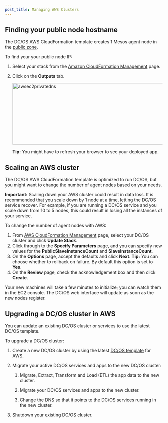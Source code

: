 ```yaml
---
post_title: Managing AWS Clusters
---
```


## Finding your public node hostname

The DC/OS AWS CloudFormation template creates 1 Mesos agent node in the [public zone][1].

To find your your public node IP:

1.  Select your stack from the [Amazon CloudFormation Management](https://console.aws.amazon.com/cloudformation/home) page.

2.  Click on the **Outputs** tab.

    <a href="../img/awsec2privatedns.png" rel="attachment wp-att-1496"><img src="../img/awsec2privatedns-800x197.png" alt="awsec2privatedns" width="800" height="197" class="alignnone size-large wp-image-1496" /></a>

    **Tip:** You might have to refresh your browser to see your deployed app.

## Scaling an AWS cluster

The DC/OS AWS CloudFormation template is optimized to run DC/OS, but you might want to change the number of agent nodes based on your needs.

**Important:** Scaling down your AWS cluster could result in data loss. It is recommended that you scale down by 1 node at a time, letting the DC/OS service recover. For example, if you are running a DC/OS service and you scale down from 10 to 5 nodes, this could result in losing all the instances of your service.

To change the number of agent nodes with AWS:

1.  From <a href="https://console.aws.amazon.com/cloudformation/home" target="blank">AWS CloudFormation Management</a> page, select your DC/OS cluster and click **Update Stack**.
2.  Click through to the **Specify Parameters** page, and you can specify new values for the **PublicSlaveInstanceCount** and **SlaveInstanceCount**.
3.  On the **Options** page, accept the defaults and click **Next**. **Tip:** You can choose whether to rollback on failure. By default this option is set to **Yes**.
4.  On the **Review** page, check the acknowledgement box and then click **Create**.

Your new machines will take a few minutes to initialize; you can watch them in the EC2 console. The DC/OS web interface will update as soon as the new nodes register.

## Upgrading a DC/OS cluster in AWS

You can update an existing DC/OS cluster or services to use the latest DC/OS template.

To upgrade a DC/OS cluster:

1.  Create a new DC/OS cluster by using the latest [DC/OS template][2] for AWS.

2.  Migrate your active DC/OS services and apps to the new DC/OS cluster:

    1.  Migrate, Extract, Transform and Load (ETL) the app data to the new cluster.

    2.  Migrate your DC/OS services and apps to the new cluster.

    3.  Change the DNS so that it points to the DC/OS services running in the new cluster.

3.  Shutdown your existing DC/OS cluster.

 [1]: /overview/security/#scrollNav-3FIXME
 [2]: /docs/latest/administration/installing/cloud/aws/

